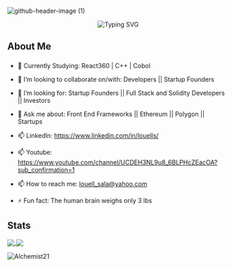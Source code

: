 ![github-header-image (1)](https://github.com/user-attachments/assets/a9156510-5da0-41f0-9e45-073140e33925)


<p align="center"><img src="https://readme-typing-svg.herokuapp.com?font=Fira+Code&pause=1000&color=9400D3&center=true&vCenter=true&width=435&lines=My+name+is+Louell;I'm+a+Full+Stack+Web+Developer;with+a+penchant+for;Product+Development,;Financial+Modeling,;Community+Engagement;and+of+course+Poetry" alt="Typing SVG" />
</p>

<h2 align="left">About Me</h2>

###

- 🌱 Currently Studying: React360 | C++ | Cobol

- 👯 I’m looking to collaborate on/with: Developers || Startup Founders

- 🔮 I’m looking for: Startup Founders || Full Stack and Solidity Developers || Investors  

- 💬 Ask me about: Front End Frameworks || Ethereum || Polygon || Startups 

- 📫 LinkedIn: https://www.linkedin.com/in/louells/

- 📫 Youtube: https://www.youtube.com/channel/UCDEH3NL9u8_6BLPHcZEacOA?sub_confirmation=1
        
              
- 📫 How to reach me: louell_sala@yahoo.com

- ⚡ Fun fact: The human brain weighs only 3 lbs

###
<h2 align="left"> Stats </h2>

<a href="https://github.com/Alchemist21/github-readme-stats"><img align="center" src="https://github-readme-stats.vercel.app/api?username=Alchemist21&show_icons=true&theme=radical"> </a> 
<a href="https://github.com/Alchemist21/github-readme-stats"><img align="center" src="https://github-readme-stats.vercel.app/api/top-langs/?username=Alchemist21&layout=compact"> </a> 

<img src="https://komarev.com/ghpvc/?username=Alchemist21&label=Profile%20views&color=ce9927&style=flat" alt="Alchemist21" /> </p>

<!--
**Alchemist21/Alchemist21** is a ✨ _special_ ✨ repository because its `README.md` (this file) appears on your GitHub profile.

<img src="https://widgetbite.com/banner?title=Hello%20there&subtitle=&backgroundpalette=twilight&fontpalette=twilight&titletransform=skew&subtitletransform=skew" width=100% height=100%/>

Here are some ideas to get you started:

- 🔭 I’m currently working on ...
- 🌱 I’m currently learning ...
- 👯 I’m looking to collaborate on ...
- 🤔 I’m looking for help with ...
- 💬 Ask me about ...
- 📫 How to reach me: ...
- 😄 Pronouns: ...
- ⚡ Fun fact: ...
-->

